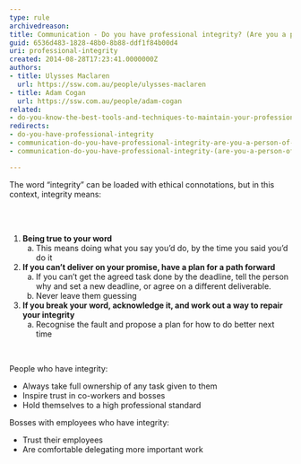 ```yaml
---
type: rule
archivedreason: 
title: Communication - Do you have professional integrity? (Are you a person of your word?)
guid: 6536d483-1828-48b0-8b88-ddf1f84b00d4
uri: professional-integrity
created: 2014-08-28T17:23:41.0000000Z
authors:
- title: Ulysses Maclaren
  url: https://ssw.com.au/people/ulysses-maclaren
- title: Adam Cogan
  url: https://ssw.com.au/people/adam-cogan
related:
- do-you-know-the-best-tools-and-techniques-to-maintain-your-professional-integrity
redirects:
- do-you-have-professional-integrity
- communication-do-you-have-professional-integrity-are-you-a-person-of-your-word
- communication-do-you-have-professional-integrity-(are-you-a-person-of-your-word)

---
```



<p>​The word “integrity” can be loaded with ethical connotations, but in this context, integrity means&#58;</p>
<br><excerpt class='endintro'></excerpt><br>
<ol class="ol1"><li class="li2">
      <strong>​Being true to your word</strong>
      <ol style="list-style-type&#58;lower-alpha;"><li>This means doing what you say you’d​&#160;do, by the time you said you’d do it</li></ol></li><li>
      <strong>If you can’t deliver on your promise, have a plan for a path forward</strong>
      <ol style="list-style-type&#58;lower-alpha;"><li>If you can’t get the agreed task done by the deadline, tell the person why and set a new deadline, or agree on a different deliverable.&#160;</li><li class="li2">Never leave them guessing</li></ol></li><li class="li2">
      <strong>If you break your word, acknowledge it, and work out a way to repair your integrity</strong>
      <ol style="list-style-type&#58;lower-alpha;"><li>​Recognise the fault and propose a plan for how to do better ​next time</li></ol></li></ol>
<br>
<p>People who have integrity&#58;</p><ul class="ul1"><li class="li2">Always take full ownership of any task given to them</li><li class="li2">Inspire trust in co-workers and bosses</li><li class="li2">Hold themselves to a high professional standard</li></ul><p class="p1">Bosses with employees who have integrity&#58;</p><ul class="ul1"><li class="li2">Trust their employees</li><li class="li2">Are comfortable delegating more important work</li></ul>


